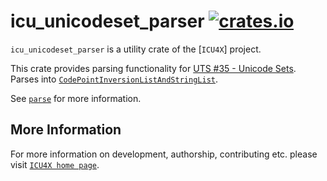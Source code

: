 # icu_unicodeset_parser [![crates.io](https://img.shields.io/crates/v/icu_unicodeset_parser)](https://crates.io/crates/icu_unicodeset_parser)

`icu_unicodeset_parser` is a utility crate of the [`ICU4X`] project.

This crate provides parsing functionality for [UTS #35 - Unicode Sets](https://unicode.org/reports/tr35/#Unicode_Sets).
Parses into [`CodePointInversionListAndStringList`](icu_collections::codepointinvliststringlist::CodePointInversionListAndStringList).

See [`parse`](crate::parse) for more information.

## More Information

For more information on development, authorship, contributing etc. please visit [`ICU4X home page`](https://github.com/unicode-org/icu4x).
